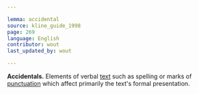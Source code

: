 ```yaml
---

lemma: accidental
source: kline_guide_1998
page: 269
language: English
contributor: wout
last_updated_by: wout

---
```


**Accidentals.** Elements of verbal [text](text.html) such as spelling or marks of [punctuation](punctuation.html) which affect primarily the text's formal presentation.
